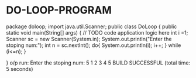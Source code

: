 # DO-LOOP-PROGRAM
package doloop;
import java.util.Scanner;
public class DoLoop {
    public static void main(String[] args) {
        // TODO code application logic here
        int i =1;
        Scanner sc = new Scanner(System.in);
        System.out.println("Enter the stoping num:");
        int n = sc.nextInt();
        do{
            System.out.println(i);
            i++;        }
        while (i<=n);
    }
    
}
o/p
run:
Enter the stoping num:
5
1
2
3
4
5
BUILD SUCCESSFUL (total time: 5 seconds)

